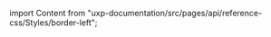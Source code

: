 
import Content from "uxp-documentation/src/pages/api/reference-css/Styles/border-left";

<Content query="product=xd"/>
